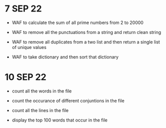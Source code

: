# 7 SEP 22

- WAF to calculate the sum of all prime numbers from 2 to 20000

- WAF to remove all the punctuations from a string and return clean string

- WAF to remove all duplicates from a two list and then return a single list of unique values

- WAF to take dictionary and then sort that dictionary

# 10 SEP 22

- count all the words in the file

- count the occurance of different conjuntions in the file

- count all the lines in the file

- display the top 100 words that occur in the file